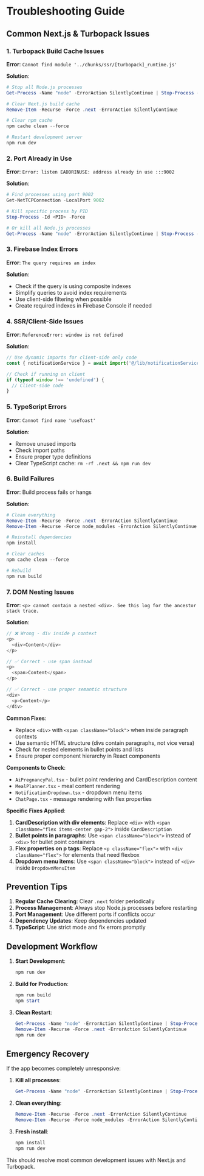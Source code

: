 # Troubleshooting Guide

## Common Next.js & Turbopack Issues

### 1. Turbopack Build Cache Issues

**Error**: `Cannot find module '../chunks/ssr/[turbopack]_runtime.js'`

**Solution**:
```powershell
# Stop all Node.js processes
Get-Process -Name "node" -ErrorAction SilentlyContinue | Stop-Process -Force

# Clear Next.js build cache
Remove-Item -Recurse -Force .next -ErrorAction SilentlyContinue

# Clear npm cache
npm cache clean --force

# Restart development server
npm run dev
```

### 2. Port Already in Use

**Error**: `Error: listen EADDRINUSE: address already in use :::9002`

**Solution**:
```powershell
# Find processes using port 9002
Get-NetTCPConnection -LocalPort 9002

# Kill specific process by PID
Stop-Process -Id <PID> -Force

# Or kill all Node.js processes
Get-Process -Name "node" -ErrorAction SilentlyContinue | Stop-Process -Force
```

### 3. Firebase Index Errors

**Error**: `The query requires an index`

**Solution**:
- Check if the query is using composite indexes
- Simplify queries to avoid index requirements
- Use client-side filtering when possible
- Create required indexes in Firebase Console if needed

### 4. SSR/Client-Side Issues

**Error**: `ReferenceError: window is not defined`

**Solution**:
```typescript
// Use dynamic imports for client-side only code
const { notificationService } = await import('@/lib/notificationService');

// Check if running on client
if (typeof window !== 'undefined') {
  // Client-side code
}
```

### 5. TypeScript Errors

**Error**: `Cannot find name 'useToast'`

**Solution**:
- Remove unused imports
- Check import paths
- Ensure proper type definitions
- Clear TypeScript cache: `rm -rf .next && npm run dev`

### 6. Build Failures

**Error**: Build process fails or hangs

**Solution**:
```powershell
# Clean everything
Remove-Item -Recurse -Force .next -ErrorAction SilentlyContinue
Remove-Item -Recurse -Force node_modules -ErrorAction SilentlyContinue

# Reinstall dependencies
npm install

# Clear caches
npm cache clean --force

# Rebuild
npm run build
```

### 7. DOM Nesting Issues

**Error**: `<p> cannot contain a nested <div>. See this log for the ancestor stack trace.`

**Solution**:
```typescript
// ❌ Wrong - div inside p context
<p>
  <div>Content</div>
</p>

// ✅ Correct - use span instead
<p>
  <span>Content</span>
</p>

// ✅ Correct - use proper semantic structure
<div>
  <p>Content</p>
</div>
```

**Common Fixes**:
- Replace `<div>` with `<span className="block">` when inside paragraph contexts
- Use semantic HTML structure (divs contain paragraphs, not vice versa)
- Check for nested elements in bullet points and lists
- Ensure proper component hierarchy in React components

**Components to Check**:
- `AiPregnancyPal.tsx` - bullet point rendering and CardDescription content
- `MealPlanner.tsx` - meal content rendering  
- `NotificationDropdown.tsx` - dropdown menu items
- `ChatPage.tsx` - message rendering with flex properties

**Specific Fixes Applied**:
1. **CardDescription with div elements**: Replace `<div>` with `<span className="flex items-center gap-2">` inside `CardDescription`
2. **Bullet points in paragraphs**: Use `<span className="block">` instead of `<div>` for bullet point containers
3. **Flex properties on p tags**: Replace `<p className="flex">` with `<div className="flex">` for elements that need flexbox
4. **Dropdown menu items**: Use `<span className="block">` instead of `<div>` inside `DropdownMenuItem`

## Prevention Tips

1. **Regular Cache Clearing**: Clear `.next` folder periodically
2. **Process Management**: Always stop Node.js processes before restarting
3. **Port Management**: Use different ports if conflicts occur
4. **Dependency Updates**: Keep dependencies updated
5. **TypeScript**: Use strict mode and fix errors promptly

## Development Workflow

1. **Start Development**:
   ```powershell
   npm run dev
   ```

2. **Build for Production**:
   ```powershell
   npm run build
   npm start
   ```

3. **Clean Restart**:
   ```powershell
   Get-Process -Name "node" -ErrorAction SilentlyContinue | Stop-Process -Force
   Remove-Item -Recurse -Force .next -ErrorAction SilentlyContinue
   npm run dev
   ```

## Emergency Recovery

If the app becomes completely unresponsive:

1. **Kill all processes**:
   ```powershell
   Get-Process -Name "node" -ErrorAction SilentlyContinue | Stop-Process -Force
   ```

2. **Clean everything**:
   ```powershell
   Remove-Item -Recurse -Force .next -ErrorAction SilentlyContinue
   Remove-Item -Recurse -Force node_modules -ErrorAction SilentlyContinue
   ```

3. **Fresh install**:
   ```powershell
   npm install
   npm run dev
   ```

This should resolve most common development issues with Next.js and Turbopack.
